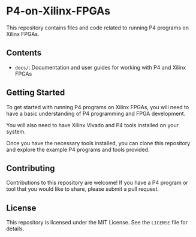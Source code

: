 # P4-on-Xilinx-FPGAs

This repository contains files and code related to running P4 programs on Xilinx FPGAs.

## Contents

* `docs/`: Documentation and user guides for working with P4 and Xilinx FPGAs

## Getting Started

To get started with running P4 programs on Xilinx FPGAs, you will need to have a basic understanding of P4 programming and FPGA development. 

You will also need to have Xilinx Vivado and P4 tools installed on your system. 

Once you have the necessary tools installed, you can clone this repository and explore the example P4 programs and tools provided. 

## Contributing

Contributions to this repository are welcome! If you have a P4 program or tool that you would like to share, please submit a pull request.

## License

This repository is licensed under the MIT License. See the `LICENSE` file for details.
